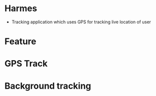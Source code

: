 # Harmes
* Tracking application which uses GPS for tracking live location of user
# Feature
# GPS Track
# Background tracking
